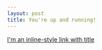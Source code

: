 ```yaml
---
layout: post
title: You're up and running!
---
```


[I'm an inline-style link with title](../Vaibhav2001.github.io/_posts/post1)
